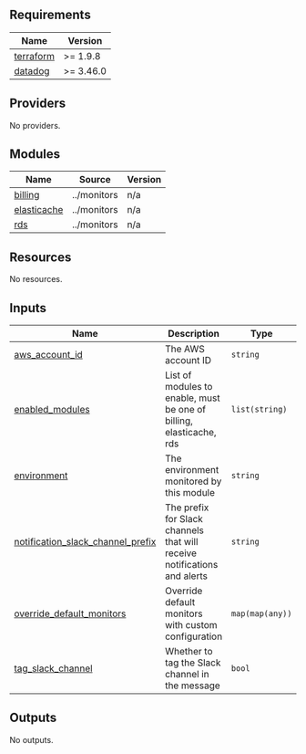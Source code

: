 <!-- BEGIN_TF_DOCS -->
## Requirements

| Name | Version |
|------|---------|
| <a name="requirement_terraform"></a> [terraform](#requirement\_terraform) | >= 1.9.8 |
| <a name="requirement_datadog"></a> [datadog](#requirement\_datadog) | >= 3.46.0 |

## Providers

No providers.

## Modules

| Name | Source | Version |
|------|--------|---------|
| <a name="module_billing"></a> [billing](#module\_billing) | ../monitors | n/a |
| <a name="module_elasticache"></a> [elasticache](#module\_elasticache) | ../monitors | n/a |
| <a name="module_rds"></a> [rds](#module\_rds) | ../monitors | n/a |

## Resources

No resources.

## Inputs

| Name | Description | Type | Default | Required |
|------|-------------|------|---------|:--------:|
| <a name="input_aws_account_id"></a> [aws\_account\_id](#input\_aws\_account\_id) | The AWS account ID | `string` | n/a | yes |
| <a name="input_enabled_modules"></a> [enabled\_modules](#input\_enabled\_modules) | List of modules to enable, must be one of billing, elasticache, rds | `list(string)` | `[]` | no |
| <a name="input_environment"></a> [environment](#input\_environment) | The environment monitored by this module | `string` | n/a | yes |
| <a name="input_notification_slack_channel_prefix"></a> [notification\_slack\_channel\_prefix](#input\_notification\_slack\_channel\_prefix) | The prefix for Slack channels that will receive notifications and alerts | `string` | n/a | yes |
| <a name="input_override_default_monitors"></a> [override\_default\_monitors](#input\_override\_default\_monitors) | Override default monitors with custom configuration | `map(map(any))` | `{}` | no |
| <a name="input_tag_slack_channel"></a> [tag\_slack\_channel](#input\_tag\_slack\_channel) | Whether to tag the Slack channel in the message | `bool` | `true` | no |

## Outputs

No outputs.
<!-- END_TF_DOCS -->